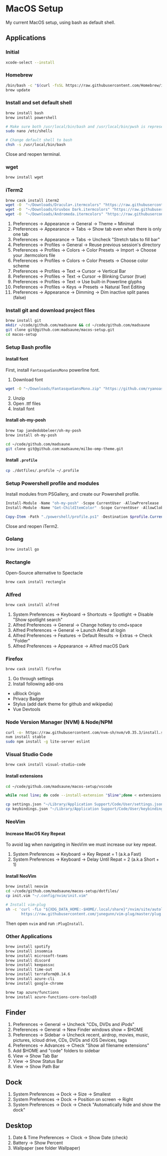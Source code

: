 # MacOS Setup

My current MacOS setup, using bash as default shell.

## Applications

### Initial

```bash
xcode-select --install
```

### Homebrew

```bash
/bin/bash -c "$(curl -fsSL https://raw.githubusercontent.com/Homebrew/install/master/install.sh)"
brew update
```

### Install and set default shell

```bash
brew install bash
brew install powershell

# Make sure both /usr/local/bin/bash and /usr/local/bin/pwsh is represented
sudo nano /etc/shells

# Change default shell to bash
chsh -s /usr/local/bin/bash
```

Close and reopen terminal.

### wget

```bash
brew install wget
```

### iTerm2

```bash
brew cask install iterm2
wget -O  "~/Downloads/Dracula+.itermcolors" "https://raw.githubusercontent.com/mbadolato/iTerm2-Color-Schemes/master/schemes/Dracula%2B.itermcolors"
wget -O  "~/Downloads/Gruvbox Dark.itermcolors" "https://raw.githubusercontent.com/mbadolato/iTerm2-Color-Schemes/master/schemes/Gruvbox%20Dark.itermcolors"
wget -O  "~/Downloads/Andromeda.itermcolors" "https://raw.githubusercontent.com/mbadolato/iTerm2-Color-Schemes/master/schemes/Andromeda.itermcolors"
```

1. Preferences -> Appearance -> General -> Theme = Minimal
2. Preferences -> Appearance -> Tabs -> Show tab even when there is only one tab
3. Preferences -> Appearance -> Tabs -> Uncheck "Stretch tabs to fill bar"
4. Preferences -> Profiles -> General -> Reuse previous session's directory
5. Preferences -> Profiles -> Colors -> Color Presets -> Import -> Choose your .itermcolors file
6. Preferences -> Profiles -> Colors -> Color Presets -> Choose color scheme
7. Preferences -> Profiles -> Text -> Cursor -> Vertical Bar
8. Preferences -> Profiles -> Text -> Cursor -> Blinking Cursor (true)
9. Preferences -> Profiles -> Text -> Use built-in Powerline glyphs
10. Preferences -> Profiles -> Keys -> Presets -> Natural Text Editing
11. Preferences -> Appearance -> Dimming -> Dim inactive split panes (false)

### Install git and download project files

```bash
brew install git
mkdir ~/code/github.com/madsaune && cd ~/code/github.com/madsaune
git clone git@github.com:madsaune/macos-setup.git
cd macos-setup
```

### Setup Bash profile

#### Install font

First, install `FantasqueSansMono` powerline font.

1. Download font

```bash
wget -O "~/Downloads/FantasqueSansMono.zip" "https://github.com/ryanoasis/nerd-fonts/releases/download/v2.1.0/FantasqueSansMono.zip"
```

2. Unzip
3. Open .ttf files
4. Install font

#### Install oh-my-posh

```bash
brew tap jandedobbeleer/oh-my-posh
brew install oh-my-posh

cd ~/code/github.com/madsaune
git clone git@github.com:madsaune/milbo-omp-theme.git
```

#### Install `.profile`

```bash
cp ./dotfiles/.profile ~/.profile
```

### Setup Powershell profile and modules

Install modules from PSGallery, and create our Powershell profile.

```powershell
Install-Module -Name "oh-my-posh" -Scope CurrentUser -AllowPrerelease
Install-Module -Name "Get-ChildItemColor" -Scope CurrentUser -AllowClobber

Copy-Item -Path "./powershell/profile.ps1" -Destination $profile.CurrentUserAllHosts
```

Close and reopen iTerm2.

### Golang

```bash
brew install go
```

### Rectangle

Open-Source alternative to Spectacle

```bash
brew cask install rectangle
```

### Alfred

```bash
brew cask install alfred
```

1. System Preferences -> Keyboard -> Shortcuts -> Spotlight -> Disable "Show spotlight search"
2. Alfred Preferences -> General -> Change hotkey to cmd+space
3. Alfred Preferences -> General -> Launch Alfred at login
4. Alfred Preferences -> Features -> Default Results -> Extras -> Check "Folder"
5. Alfred Preferences -> Appearance -> Alfred macOS Dark

### Firefox

```bash
brew cask install firefox
```

1. Go through settings
2. Install following add-ons

- uBlock Origin
- Privacy Badger
- Stylus (add dark theme for github and wikipedia)
- Vue Devtools

### Node Version Manager (NVM) & Node/NPM

```bash
curl -o- https://raw.githubusercontent.com/nvm-sh/nvm/v0.35.3/install.sh | bash
nvm install stable
sudo npm install -g lite-server eslint
```

### Visual Studio Code

```bash
brew cask install visual-studio-code
```

#### Install extensions

```bash
cd ~/code/github.com/madsaune/macos-setup/vscode

while read line; do code --install-extension "$line";done < extensions.txt

cp settings.json "~/Library/Application Support/Code/User/settings.json"
cp keybindings.json "~/Library/Application Support/Code/User/keybindings.json"
```

### NeoVim

#### Increase MacOS Key Repeat

To avoid lag when navigating in NeoVim we must increase our key repeat.

1. System Preferences -> Keyboard -> Key Repeat = 1 (a.k.a Fast)
2. System Preferences -> Keyboard -> Delay Until Repat = 2 (a.k.a Short + 1)

#### Install NeoVim

```bash
brew install neovim
cd ~/code/github.com/madsaune/macos-setup/dotfiles/
cp init.vim "~/.config/nvim/init.vim"

# Install vim-plug
sh -c 'curl -fLo "${XDG_DATA_HOME:-$HOME/.local/share}"/nvim/site/autoload/plug.vim --create-dirs \
       https://raw.githubusercontent.com/junegunn/vim-plug/master/plug.vim'
```

Then open `nvim` and run `:PlugInstall`.

### Other Applications

```bash
brew install spotify
brew install insomnia
brew install microsoft-teams
brew install discord
brew install keepassxc
brew install time-out
brew install terraform@0.14.6
brew install azure-cli
brew install google-chrome

brew tap azure/functions
brew install azure-functions-core-tools@3
```

## Finder

1. Preferences -> General -> Uncheck "CDs, DVDs and iPods"
2. Preferences -> General -> New Finder windows show = $HOME
3. Preferences -> Sidebar -> Uncheck recent, airdrop, movies, music, pictures, icloud drive, CDs, DVDs and iOS Devices, tags
4. Preferences -> Advances -> Check "Show all filename extensions"
5. Add $HOME and "code" folders to sidebar
6. View -> Show Tab Bar
7. View -> Show Status Bar
8. View -> Show Path Bar

## Dock

1. System Preferences -> Dock -> Size -> Smallest
2. System Preferences -> Dock -> Position on screen -> Right
3. System Preferences -> Dock -> Check "Automatically hide and show the dock"

## Desktop

1. Date & Time Preferences -> Clock -> Show Date (check)
2. Battery -> Show Percent
3. Wallpaper (see folder Wallpaper)
